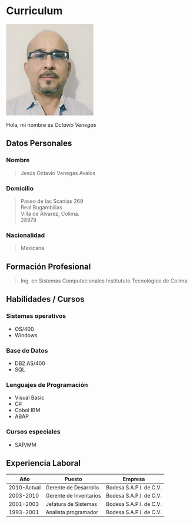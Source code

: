 # Curriculum

![](https://raw.githubusercontent.com/octavene/HerramientasDigitales/master/FotoOctavio.jpg)


Hola, mi nombre es _Octavio Venegas_   


## Datos Personales

  ### Nombre
  > Jesús Octavio Venegas Avalos
  ### Domicilio
  >  Paseo de las Scanias 269     
  >  Real Bugambilias     
  >  Villa de Alvarez, Colima.    
  >  28979
  ### Nacionalidad
  >  Mexicana
  

## Formación Profesional
  > Ing. en Sistemas Computacionales
  > Institututo Tecnológico de Colima

## Habilidades / Cursos
  ### Sistemas operativos
  - OS/400
  - Windows
  ### Base de Datos
  - DB2 AS/400
  - SQL
  ### Lenguajes de Programación
  - Visual Basic
  - C#
  - Cobol IBM
  - ABAP
  ### Cursos especiales
  - SAP/MM
  
  
## Experiencia Laboral

| Año | Puesto | Empresa |
|-----|--------|---------|
|2010-Actual | Gerente de Desarrollo | Bodesa S.A.P.I. de C.V. |
|2003-2010 | Gerente de Inventarios| Bodesa S.A.P.I. de C.V. |
|2001-2003 | Jefatura de Sistemas | Bodesa S.A.P.I. de C.V. |
|1993-2001 | Analista programador | Bodesa S.A.P.I. de C.V. |







